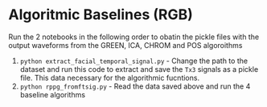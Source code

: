 # Algoritmic Baselines (RGB)

Run the 2 notebooks in the following order to obatin the pickle files with the output waveforms from the GREEN, ICA, CHROM and POS algoroithms

1. `python extract_facial_temporal_signal.py` - Change the path to the dataset and run this code to extract and save the `Tx3` signals as a pickle file. This data necessary for the algorithmic fucntions. 
2. `python rppg_fromftsig.py` - Read the data saved above and run the 4 baseline algorithms